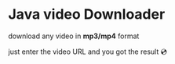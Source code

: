 # Java video Downloader

download any video in **mp3/mp4** format

just enter the video URL and you got the result 💿
